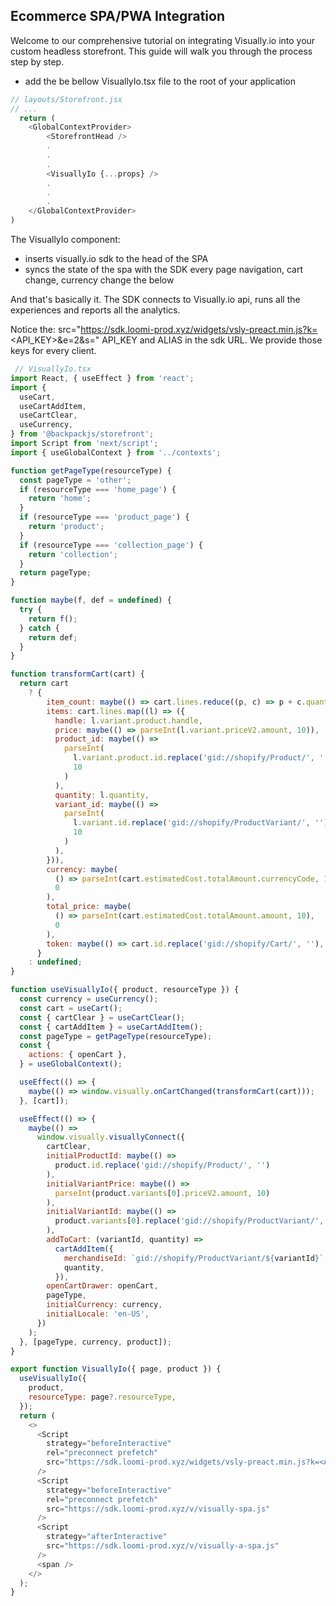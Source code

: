## Ecommerce SPA/PWA Integration

Welcome to our comprehensive tutorial on integrating Visually.io into your custom headless storefront. This guide will walk you through the process step by step.

- add the be bellow VisuallyIo.tsx file to the root of your application
```javascript
// layouts/Storefront.jsx
// ...
  return (
    <GlobalContextProvider>
        <StorefrontHead />
        .
        .
        .
        <VisuallyIo {...props} /> 
        .
        .
        .
    </GlobalContextProvider>
)
```

The VisuallyIo component:
- inserts visually.io sdk to the head of the SPA
- syncs the state of the spa with the SDK
every page navigation, cart change, currency change the below 

And that's basically it. 
The SDK connects to Visually.io api, runs all the experiences and reports all the analytics.

Notice the:
src="https://sdk.loomi-prod.xyz/widgets/vsly-preact.min.js?k=<API_KEY>&e=2&s=<ALIAS>"
API_KEY and ALIAS in the sdk URL. 
We provide those keys for every client.



```javascript
 // VisuallyIo.tsx
import React, { useEffect } from 'react';
import {
  useCart,
  useCartAddItem,
  useCartClear,
  useCurrency,
} from '@backpackjs/storefront';
import Script from 'next/script';
import { useGlobalContext } from '../contexts';

function getPageType(resourceType) {
  const pageType = 'other';
  if (resourceType === 'home_page') {
    return 'home';
  }
  if (resourceType === 'product_page') {
    return 'product';
  }
  if (resourceType === 'collection_page') {
    return 'collection';
  }
  return pageType;
}

function maybe(f, def = undefined) {
  try {
    return f();
  } catch {
    return def;
  }
}

function transformCart(cart) {
  return cart
    ? {
        item_count: maybe(() => cart.lines.reduce((p, c) => p + c.quantity, 0)),
        items: cart.lines.map((l) => ({
          handle: l.variant.product.handle,
          price: maybe(() => parseInt(l.variant.priceV2.amount, 10)),
          product_id: maybe(() =>
            parseInt(
              l.variant.product.id.replace('gid://shopify/Product/', ''),
              10
            )
          ),
          quantity: l.quantity,
          variant_id: maybe(() =>
            parseInt(
              l.variant.id.replace('gid://shopify/ProductVariant/', ''),
              10
            )
          ),
        })),
        currency: maybe(
          () => parseInt(cart.estimatedCost.totalAmount.currencyCode, 10),
          0
        ),
        total_price: maybe(
          () => parseInt(cart.estimatedCost.totalAmount.amount, 10),
          0
        ),
        token: maybe(() => cart.id.replace('gid://shopify/Cart/', ''), ''),
      }
    : undefined;
}

function useVisuallyIo({ product, resourceType }) {
  const currency = useCurrency();
  const cart = useCart();
  const { cartClear } = useCartClear();
  const { cartAddItem } = useCartAddItem();
  const pageType = getPageType(resourceType);
  const {
    actions: { openCart },
  } = useGlobalContext();

  useEffect(() => {
    maybe(() => window.visually.onCartChanged(transformCart(cart)));
  }, [cart]);

  useEffect(() => {
    maybe(() =>
      window.visually.visuallyConnect({
        cartClear,
        initialProductId: maybe(() =>
          product.id.replace('gid://shopify/Product/', '')
        ),
        initialVariantPrice: maybe(() =>
          parseInt(product.variants[0].priceV2.amount, 10)
        ),
        initialVariantId: maybe(() =>
          product.variants[0].replace('gid://shopify/ProductVariant/', '')
        ),
        addToCart: (variantId, quantity) =>
          cartAddItem({
            merchandiseId: `gid://shopify/ProductVariant/${variantId}`,
            quantity,
          }),
        openCartDrawer: openCart,
        pageType,
        initialCurrency: currency,
        initialLocale: 'en-US',
      })
    );
  }, [pageType, currency, product]);
}

export function VisuallyIo({ page, product }) {
  useVisuallyIo({
    product,
    resourceType: page?.resourceType,
  });
  return (
    <>
      <Script
        strategy="beforeInteractive"
        rel="preconnect prefetch"
        src="https://sdk.loomi-prod.xyz/widgets/vsly-preact.min.js?k=<API_KEY>&e=2&s=<ALIAS>"
      />
      <Script
        strategy="beforeInteractive"
        rel="preconnect prefetch"
        src="https://sdk.loomi-prod.xyz/v/visually-spa.js"
      />
      <Script
        strategy="afterInteractive"
        src="https://sdk.loomi-prod.xyz/v/visually-a-spa.js"
      />
      <span />
    </>
  );
}
```